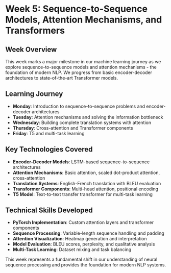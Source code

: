 # Week 5: Sequence-to-Sequence Models, Attention Mechanisms, and Transformers

## Week Overview

This week marks a major milestone in our machine learning journey as we explore sequence-to-sequence models and attention mechanisms - the foundation of modern NLP. We progress from basic encoder-decoder architectures to state-of-the-art Transformer models.

## Learning Journey

- **Monday**: Introduction to sequence-to-sequence problems and encoder-decoder architectures
- **Tuesday**: Attention mechanisms and solving the information bottleneck
- **Wednesday**: Building complete translation systems with attention
- **Thursday**: Cross-attention and Transformer components
- **Friday**: T5 and multi-task learning

## Key Technologies Covered

- **Encoder-Decoder Models**: LSTM-based sequence-to-sequence architectures
- **Attention Mechanisms**: Basic attention, scaled dot-product attention, cross-attention
- **Translation Systems**: English-French translation with BLEU evaluation
- **Transformer Components**: Multi-head attention, positional encoding
- **T5 Model**: Text-to-text transfer transformer for multi-task learning

## Technical Skills Developed

- **PyTorch Implementation**: Custom attention layers and transformer components
- **Sequence Processing**: Variable-length sequence handling and padding
- **Attention Visualization**: Heatmap generation and interpretation
- **Model Evaluation**: BLEU scores, perplexity, and qualitative analysis
- **Multi-Task Learning**: Dataset mixing and task balancing

This week represents a fundamental shift in our understanding of neural sequence processing and provides the foundation for modern NLP systems.
